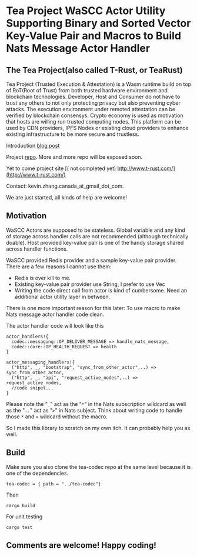 # Tea Project WaSCC Actor Utility Supporting Binary and Sorted Vector Key-Value Pair and Macros to Build Nats Message Actor Handler

## The Tea Project(also called T-Rust, or TeaRust)
Tea Project (Trusted Execution & Attestation) is a Wasm runtime build on top of RoT(Root of Trust) from both trusted hardware environment and blockchain technologies. Developer, Host and Consumer do not have to trust any others to not only protecting privacy but also preventing cyber attacks. The execution environment under remoted attestation can be verified by blockchain consensys. Crypto economy is used as motivation that hosts are willing run trusted computing nodes. This platform can be used by CDN providers, IPFS Nodes or existing cloud providers to enhance existing infrastructure to be more secure and trustless. 

Introduction [blog post](https://medium.com/@pushbar/0-of-n-cover-letter-of-the-trusted-webassembly-runtime-on-ipfs-12a4fd8c4338)

Project [repo](http://github.com/tearust). More and more repo will be exposed soon.

Yet to come project site [( not completed yet) http://www.t-rust.com/](http://www.t-rust.com/)

Contact: kevin.zhang.canada_at_gmail_dot_com.

We are just started, all kinds of help are welcome!


## Motivation
WaSCC Actors are supposed to be stateless. Global variable and any kind of storage across handler calls are not recommended (although technically doable). Host provided key-value pair is one of the handy storage shared across handler functions. 

WaSCC provided Redis provider and a sample key-value pair provider. There are a few reasons I cannot use them:

- Redis is over kill to me.
- Existing key-value pair provider use String, I prefer to use Vec<u8>
- Writing the code direct call from actor is kind of cumbersome. Need an additional actor utility layer in between.

There is one more important reason for this later: To use macro to make Nats message actor handler code clean.

The actor handler code will look like this
```
actor_handlers!{ 
  codec::messaging::OP_DELIVER_MESSAGE => handle_nats_message, 
  codec::core::OP_HEALTH_REQUEST => health 
}

actor_messaging_handlers!{
  ("http", _, "bootstrap", "sync_from_other_actor",..) => sync_from_other_actor,
  ("http", _, "api", "request_active_nodes",..) => request_active_nodes, 
  //code snipet...
}
```

Please note the "`_`" act as the "`*`" in the Nats subscription wildcard as well as the "`..`" act as "`>`" in Nats subject. Think about writing code to handle those `*` and `>` wildcard without the macro.


So I made this library to scratch on my own itch. It can probably help you as well.

## Build

Make sure you also clone the tea-codec repo at the same level because it is one of the dependencies.
```
tea-codec = { path = "../tea-codec"}
```
Then
``` 
cargo build
```
For unit testing
```
cargo test
```

## Comments are welcome! Happy coding!

